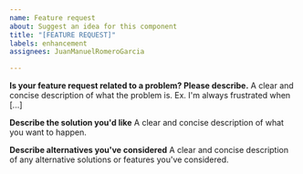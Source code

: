 ```yaml
---
name: Feature request
about: Suggest an idea for this component
title: "[FEATURE REQUEST]"
labels: enhancement
assignees: JuanManuelRomeroGarcia

---
```


**Is your feature request related to a problem? Please describe.**
A clear and concise description of what the problem is. Ex. I'm always frustrated when [...]

**Describe the solution you'd like**
A clear and concise description of what you want to happen.

**Describe alternatives you've considered**
A clear and concise description of any alternative solutions or features you've considered.
